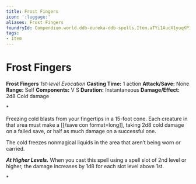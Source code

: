 ```yaml
---
title: Frost Fingers
icon: ':luggage:'
aliases: Frost Fingers
foundryId: Compendium.world.ddb-eureka-ddb-spells.Item.aTYi1AucX1yuqKP1
tags:
- Item
---
```


# Frost Fingers

**Frost Fingers**
_1st-level Evocation_
**Casting Time:** 1 action
**Attack/Save:** None
**Range:** Self
**Components:** V S
**Duration:** Instantaneous
**Damage/Effect:** 2d8 Cold damage

*<p>Freezing cold blasts from your fingertips in a 15-foot cone. Each creature in that area must make a [[/save con format=long]], taking 2d8 cold damage on a failed save, or half as much damage on a successful one.

The cold freezes nonmagical liquids in the area that aren’t being worn or carried.

*****At Higher Levels.***** When you cast this spell using a spell slot of 2nd level or higher, the damage increases by 1d8 for each slot level above 1st.</p>*